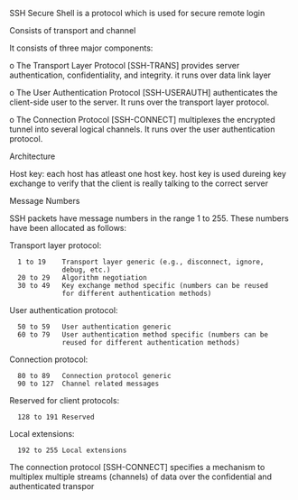 SSH
Secure Shell is a protocol which is used for secure remote login

Consists of transport and channel

It consists of
   three major components:

   o  The Transport Layer Protocol [SSH-TRANS] provides server
      authentication, confidentiality, and integrity. it runs over data link layer
      
   o  The User Authentication Protocol [SSH-USERAUTH] authenticates the
      client-side user to the server.  It runs over the transport layer
      protocol.

   o  The Connection Protocol [SSH-CONNECT] multiplexes the encrypted
      tunnel into several logical channels.  It runs over the user
      authentication protocol.
      

Architecture

Host key: each host has atleast one host key. host key is used dureing key exchange to verify that the
   client is really talking to the correct server 
   
 Message Numbers

   SSH packets have message numbers in the range 1 to 255.  These
   numbers have been allocated as follows:

   Transport layer protocol:

      1 to 19    Transport layer generic (e.g., disconnect, ignore,
                 debug, etc.)
      20 to 29   Algorithm negotiation
      30 to 49   Key exchange method specific (numbers can be reused
                 for different authentication methods)

   User authentication protocol:

      50 to 59   User authentication generic
      60 to 79   User authentication method specific (numbers can be
                 reused for different authentication methods)

   Connection protocol:

      80 to 89   Connection protocol generic
      90 to 127  Channel related messages

   Reserved for client protocols:

      128 to 191 Reserved

   Local extensions:

      192 to 255 Local extensions   
      
      
  The connection protocol [SSH-CONNECT] specifies a mechanism to
   multiplex multiple streams (channels) of data over the confidential
   and authenticated transpor






